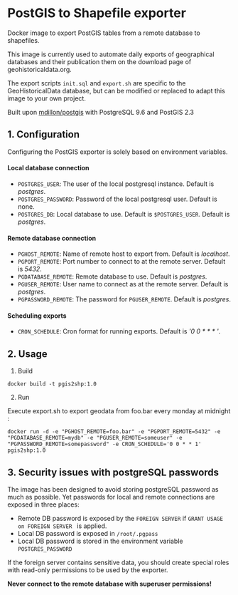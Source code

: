 # PostGIS to Shapefile exporter 

Docker image to export PostGIS tables from a remote database to shapefiles.

This image is currently used to automate daily exports of geographical databases and their publication them on the download page of geohistoricaldata.org.


The export scripts `init.sql` and `export.sh` are specific to the GeoHistoricalData database, but can be modified or replaced to adapt this image to your own project.

Built upon [mdillon/postgis](https://hub.docker.com/r/mdillon/postgis/) with PostgreSQL 9.6 and PostGIS 2.3


## 1. Configuration

Configuring the PostGIS exporter is solely based on environment variables.

#### Local database connection

- `POSTGRES_USER`: The user of the local postgresql instance. Default is *postgres*.
- `POSTGRES_PASSWORD`: Password of the local postgresql user. Default is none.
- `POSTGRES_DB`: Local database to use. Default is `$POSTGRES_USER`. Default is *postgres*.

#### Remote database connection

- `PGHOST_REMOTE`: Name of remote host to export from. Default is *localhost*.
- `PGPORT_REMOTE`: Port number to connect to at the remote server. Default is *5432*.
- `PGDATABASE_REMOTE`: Remote database to use. Default is *postgres*.
- `PGUSER_REMOTE`: User name to connect as at the remote server. Default is *postgres*.
- `PGPASSWORD_REMOTE`: The password for `PGUSER_REMOTE`. Default is *postgres*.

#### Scheduling exports

- `CRON_SCHEDULE`: Cron format for running exports. Default is *'0 0 \* \* \* '*.

## 2. Usage

1. Build

```docker build -t pgis2shp:1.0 ```

2. Run

Execute export.sh to export geodata from foo.bar every monday at midnight :

```docker run -d -e "PGHOST_REMOTE=foo.bar" -e "PGPORT_REMOTE=5432" -e "PGDATABASE_REMOTE=mydb" -e "PGUSER_REMOTE=someuser" -e "PGPASSWORD_REMOTE=somepassword" -e CRON_SCHEDULE='0 0 * * 1' pgis2shp:1.0```

## 3. Security issues with postgreSQL passwords


The image has been designed to avoid storing postgreSQL password as much as possible. Yet passwords for local and remote connections are exposed in three places:

- Remote DB password is exposed by the ```FOREIGN SERVER``` if ```GRANT USAGE on FOREIGN SERVER ``` is applied.
- Local DB password is exposed in `/root/.pgpass`
- Local DB password is stored in the environment variable `POSTGRES_PASSWORD`

If the foreign server contains sensitive data, you should create special roles with read-only permissions to be used by the exporter.

**Never connect to the remote database with superuser permissions!**

